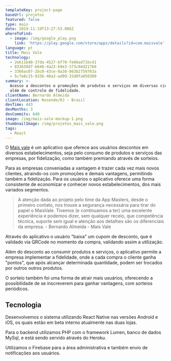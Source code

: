 ```yaml
---
templateKey: project-page
baseUrl: projetos
featured: false
type: main
date: 2019-11-19T13:27:53.086Z
whereToFind:
  - image: /img/google_play.png
    link: 'https://play.google.com/store/apps/details?id=com.maisvale'
language: pt
title: Mais Vale
technology:
  - 2e611b48-37da-4527-bf70-fe66ad71bc41
  - 833639d7-b646-4a23-b9e3-373c04d21766
  - 3366ac07-2bc0-43ce-8a38-863b2759763a
  - 5c7e8c15-9336-40a3-ad99-33d0fa050309
summary: >-
  Acesso a descontos e promoções de produtos e serviços em diversas cidades,
  além de controle de fidelidade.
clientName: Bernardo Almeida
clientLocation: Resende/RJ - Brasil
devTime: 443
devMonths: 3
devCommits: 640
image: /img/mais-vale-mockup-1.png
thumbnailImage: /img/projetos_mais_vale.png
tags:
  - React
---
```

O [Mais vale](http://maisvale.appmasters.io/) é um aplicativo que oferece aos usuários descontos em diversos estabelecimentos, seja pelo consumo de produtos e serviços das empresas, por fidelização, como também premiando através de sorteios.

Para as empresas conveniadas a vantagem é trazer cada vez mais novos clientes, atraindo-os com promoções e demais vantagens, permitindo também a fidelização. Para os usuários o aplicativo oferece uma forma consistente de economizar e conhecer novos estabelecimentos, dos mais variados segmentos.

> A atenção dada ao projeto pelo time da App Masters, desde o primeiro contato, nos trouxe a segurança necessária para tirar do papel o MaisVale. Tivemos (e continuamos a ter) uma excelente experiência e podemos dizer, sem qualquer receio, que competência técnica, suporte sem igual e atenção aos detalhes são os diferenciais da empresa. - Bernardo Almeida - Mais Vale

Através do aplicativo o usuário "baixa" um cupom de desconto, que é validado via QRCode no momento da compra, validando assim a utilização.

Além do desconto ao consumir produtos e serviços, o aplicativo permite a empresa implementar a fidelidade, onde a cada compra o cliente ganha "pontos", que após alcançar determinada quantidade, podem ser trocados por outros outros produtos.

O sorteio também foi uma forma de atrair mais usuários, oferecendo a possibilidade de se inscreverem para ganhar vantagens, com sorteios periódicos.

## Tecnologia

Desenvolvemos o sistema utilizando React Native nas versões Android e iOS, os quais estão em beta interno atualmente nas duas lojas.

Para o backend utilizamos PHP com o framework Lumen, banco de dados MySql, e está sendo servido através do Heroku.

Utilizamos o Firebase para a área administrativa e também envio de notificações aos usuários.
